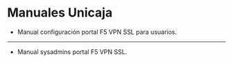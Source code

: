 # Manuales Unicaja
* Manual configuración portal F5 VPN SSL para usuarios.
---
* Manual sysadmins portal F5 VPN SSL.
